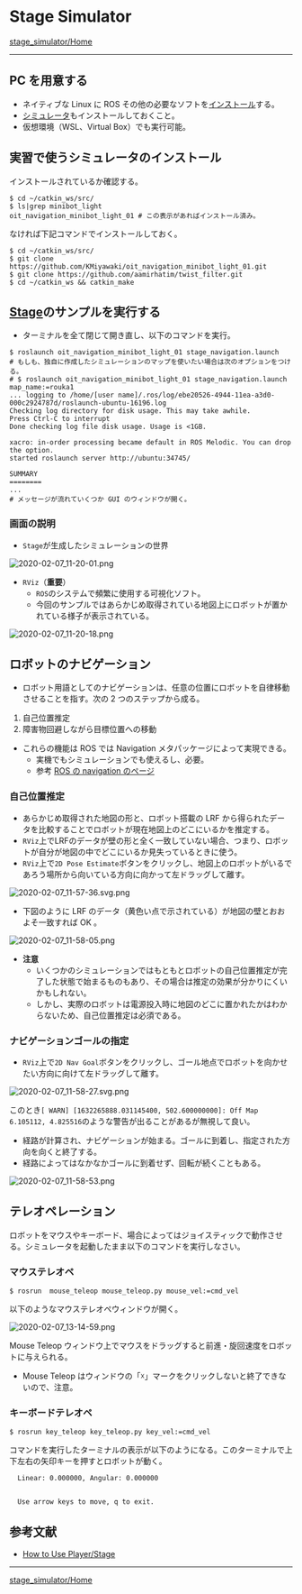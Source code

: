 # Stage Simulator

[stage_simulator/Home](Home.md)

---

## PC を用意する

- ネイティブな Linux に ROS その他の必要なソフトを[インストール](https://github.com/KMiyawaki/setup_robot_programming)する。
- [シミュレータ](https://github.com/KMiyawaki/oit_navigation_minibot_light_01)もインストールしておくこと。
- 仮想環境（WSL、Virtual Box）でも実行可能。

## 実習で使うシミュレータのインストール

インストールされているか確認する。

```shell
$ cd ~/catkin_ws/src/
$ ls|grep minibot_light
oit_navigation_minibot_light_01 # この表示があればインストール済み。
```

なければ下記コマンドでインストールしておく。

```shell
$ cd ~/catkin_ws/src/
$ git clone https://github.com/KMiyawaki/oit_navigation_minibot_light_01.git
$ git clone https://github.com/aamirhatim/twist_filter.git
$ cd ~/catkin_ws && catkin_make
```

## [Stage](http://wiki.ros.org/stage)のサンプルを実行する

- ターミナルを全て閉じて開き直し、以下のコマンドを実行。

```shell
$ roslaunch oit_navigation_minibot_light_01 stage_navigation.launch
# もしも、独自に作成したシミュレーションのマップを使いたい場合は次のオプションをつける。
# $ roslaunch oit_navigation_minibot_light_01 stage_navigation.launch map_name:=rouka1
... logging to /home/[user name]/.ros/log/ebe20526-4944-11ea-a3d0-000c2924787d/roslaunch-ubuntu-16196.log
Checking log directory for disk usage. This may take awhile.
Press Ctrl-C to interrupt
Done checking log file disk usage. Usage is <1GB.

xacro: in-order processing became default in ROS Melodic. You can drop the option.
started roslaunch server http://ubuntu:34745/

SUMMARY
========
...
# メッセージが流れていくつか GUI のウィンドウが開く。
```

### 画面の説明

- `Stage`が生成したシミュレーションの世界

![2020-02-07_11-20-01.png](./stage_simulator_01/2020-02-07_11-20-01.png)

- `RViz`（**重要**）
  - `ROS`のシステムで頻繁に使用する可視化ソフト。
  - 今回のサンプルではあらかじめ取得されている地図上にロボットが置かれている様子が表示されている。

![2020-02-07_11-20-18.png](./stage_simulator_01/2020-02-07_11-20-18.png)

## ロボットのナビゲーション

- ロボット用語としてのナビゲーションは、任意の位置にロボットを自律移動させることを指す。次の 2 つのステップから成る。

1. 自己位置推定
2. 障害物回避しながら目標位置への移動

- これらの機能は ROS では Navigation メタパッケージによって実現できる。
  - 実機でもシミュレーションでも使えるし、必要。
  - 参考 [ROS の navigation のページ](http://wiki.ros.org/navigation)

### 自己位置推定

- あらかじめ取得された地図の形と、ロボット搭載の LRF から得られたデータを比較することでロボットが現在地図上のどこにいるかを推定する。
- `RViz`上でLRFのデータが壁の形と全く一致していない場合、つまり、ロボットが自分が地図の中でどこにいるか見失っているときに使う。
- `RViz`上で`2D Pose Estimate`ボタンをクリックし、地図上のロボットがいるであろう場所から向いている方向に向かって左ドラッグして離す。

![2020-02-07_11-57-36.svg.png](./stage_simulator_01/2020-02-07_11-57-36.svg.png)

- 下図のように LRF のデータ（黄色い点で示されている）が地図の壁とおおよそ一致すれば OK 。

![2020-02-07_11-58-05.png](./stage_simulator_01/2020-02-07_11-58-05.png)

- **注意**
  - いくつかのシミュレーションではもともとロボットの自己位置推定が完了した状態で始まるものもあり、その場合は推定の効果が分かりにくいかもしれない。
  - しかし、実際のロボットは電源投入時に地図のどこに置かれたかはわからないため、自己位置推定は必須である。

### ナビゲーションゴールの指定

- `RViz`上で`2D Nav Goal`ボタンをクリックし、ゴール地点でロボットを向かせたい方向に向けて左ドラッグして離す。

![2020-02-07_11-58-27.svg.png](./stage_simulator_01/2020-02-07_11-58-27.svg.png)

このとき`[ WARN] [1632265888.031145400, 502.600000000]: Off Map 6.105112, 4.825516`のような警告が出ることがあるが無視して良い。

- 経路が計算され、ナビゲーションが始まる。ゴールに到着し、指定された方向を向くと終了する。
- 経路によってはなかなかゴールに到着せず、回転が続くこともある。

![2020-02-07_11-58-53.png](./stage_simulator_01/2020-02-07_11-58-53.png)

## テレオペレーション

ロボットをマウスやキーボード、場合によってはジョイスティックで動作させる。シミュレータを起動したまま以下のコマンドを実行しなさい。

### マウステレオペ

```shell
$ rosrun  mouse_teleop mouse_teleop.py mouse_vel:=cmd_vel
```

以下のようなマウステレオペウィンドウが開く。

![2020-02-07_13-14-59.png](./stage_simulator_01/2020-02-07_13-14-59.png)

Mouse Teleop ウィンドウ上でマウスをドラッグすると前進・旋回速度をロボットに与えられる。

- Mouse Teleop はウィンドウの「☓」マークをクリックしないと終了できないので、注意。

### キーボードテレオペ

```shell
$ rosrun key_teleop key_teleop.py key_vel:=cmd_vel
```

コマンドを実行したターミナルの表示が以下のようになる。このターミナルで上下左右の矢印キーを押すとロボットが動く。

```text
  Linear: 0.000000, Angular: 0.000000


  Use arrow keys to move, q to exit.
```

## 参考文献

- [How to Use Player/Stage](http://player-stage-manual.readthedocs.io/en/stable/)

---

[stage_simulator/Home](Home.md)
